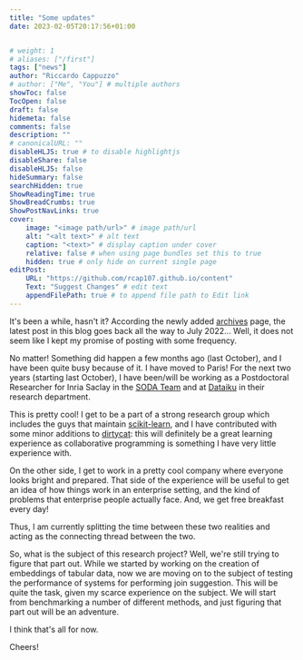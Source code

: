 ```yaml
---
title: "Some updates"
date: 2023-02-05T20:17:56+01:00


# weight: 1
# aliases: ["/first"]
tags: ["news"]
author: "Riccardo Cappuzzo"
# author: ["Me", "You"] # multiple authors
showToc: false
TocOpen: false
draft: false
hidemeta: false
comments: false
description: ""
# canonicalURL: ""
disableHLJS: true # to disable highlightjs
disableShare: false
disableHLJS: false
hideSummary: false
searchHidden: true
ShowReadingTime: true
ShowBreadCrumbs: true
ShowPostNavLinks: true
cover:
    image: "<image path/url>" # image path/url
    alt: "<alt text>" # alt text
    caption: "<text>" # display caption under cover
    relative: false # when using page bundles set this to true
    hidden: true # only hide on current single page
editPost:
    URL: "https://github.com/rcap107.github.io/content"
    Text: "Suggest Changes" # edit text
    appendFilePath: true # to append file path to Edit link
---
```

It's been a while, hasn't it? According the newly added [archives](/posts/archives) page, the latest post in this blog
goes back all the way to July 2022... Well, it does not seem like I kept my promise of posting with some frequency. 

No matter! Something did happen a few months ago (last October), and I have been quite busy because of it. 
I have moved to Paris! For the next two years (starting last October), I have been/will be 
working as a Postdoctoral Researcher for Inria Saclay in the [SODA Team](https://team.inria.fr/soda/) and at 
[Dataiku](https://www.dataiku.com) in their research department. 

This is pretty cool! I get to be a part of a strong research group which includes the guys that maintain 
[scikit-learn](https://scikit-learn.org/stable/), and I have contributed with some minor additions to [dirtycat](https://github.com/dirty-cat/dirty_cat): this will definitely be a great
learning experience as collaborative programming is something I have very little experience with. 

On the other side, I get to work in a pretty cool company where everyone looks bright and prepared. That side of
the experience will be useful to get an idea of how things work in an enterprise setting, and the kind of problems that
enterprise people actually face. And, we get free breakfast every day!

Thus, I am currently splitting the time between these two realities and acting as the connecting thread between the two.

So, what is the subject of this research project?
Well, we're still trying to figure that part out. While we started by working on the creation of embeddings of tabular data, 
now we are moving on to the subject of testing the performance of systems for performing join suggestion. This will be 
quite the task, given my scarce experience on the subject. We will start from benchmarking a number of 
different methods, and just figuring that part out will be an adventure.

I think that's all for now.

Cheers! 
